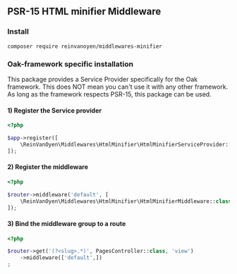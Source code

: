 ## PSR-15 HTML minifier Middleware

### Install

```ssh
composer require reinvanoyen/middlewares-minifier
```

### Oak-framework specific installation

This package provides a Service Provider specifically for the Oak framework. This does NOT mean you can't use it 
with any other framework. As long as the framework respects PSR-15, this package can be used.

#### 1) Register the Service provider

```php
<?php

$app->register([
    \ReinVanOyen\Middlewares\HtmlMinifier\HtmlMinifierServiceProvider::class,
]);
```

#### 2) Register the middleware

```php
<?php

$router->middleware('default', [
    \ReinVanOyen\Middlewares\HtmlMinifier\HtmlMinifierMiddleware::class,
]);
```

#### 3) Bind the middleware group to a route

```php
<?php

$router->get('(?<slug>.*)', PagesController::class, 'view')
    ->middleware(['default',])
;
```
